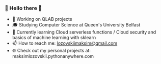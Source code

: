 ### 👋 Hello there 👋 

- 🔭 Working on QLAB projects
- 🎓 Studying Computer Science at Queen's University Belfast
- 🌱 Currently learning Cloud serverless functions / Cloud security and basics of machine learning with sklearn
- 📫 How to reach me: lozovskiimaksim@gmail.com
- 🌐 Check out my personal projects at: maksimlozovskii.pythonanywhere.com
